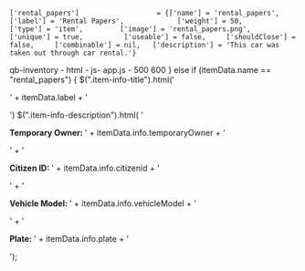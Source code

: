     ['rental_papers']                   = {['name'] = 'rental_papers',                     ['label'] = 'Rental Papers',             ['weight'] = 50,           ['type'] = 'item',         ['image'] = 'rental_papers.png',           ['unique'] = true,          ['useable'] = false,     ['shouldClose'] = false,     ['combinable'] = nil,   ['description'] = 'This car was taken out through car rental.'}



qb-inventory - html - js- app.js - 500 600
        } else if (itemData.name == "rental_papers") {
            $(".item-info-title").html('<p>' + itemData.label + '</p>')
            $(".item-info-description").html(
               '<p><strong>Temporary Owner: </strong><span>' + itemData.info.temporaryOwner + '</span></p>' + 
               '<p><strong>Citizen ID: </strong><span>' + itemData.info.citizenid + '</span></p>' + 
               '<p><strong>Vehicle Model: </strong><span>' + itemData.info.vehicleModel + '</span></p>' + 
               '<p><strong>Plate: </strong><span>' + itemData.info.plate + '</span></p>');

